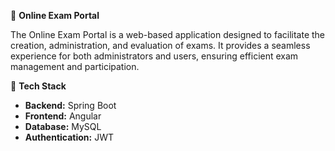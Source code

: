 📝 **Online Exam Portal**

The Online Exam Portal is a web-based application designed to facilitate the creation, administration, and evaluation of exams. It provides a seamless experience for both administrators and users, ensuring efficient exam management and participation.

🚀 **Tech Stack**  
- **Backend:** Spring Boot  
- **Frontend:** Angular  
- **Database:** MySQL  
- **Authentication:** JWT  
